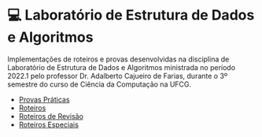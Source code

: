 # 💻 Laboratório de Estrutura de Dados e Algoritmos

Implementações de roteiros e provas desenvolvidas na disciplina de Laboratório de Estrutura de Dados e Algoritmos ministrada no período 2022.1 pelo professor Dr. Adalberto Cajueiro de Farias, durante o 3º semestre do curso de Ciência da Computação na UFCG.

- [Provas Práticas](/Provas%20Pr%C3%A1ticas/)
- [Roteiros](/Roteiros/)
- [Roteiros de Revisão](/Roteiros%20de%20Revis%C3%A3o/)
- [Roteiros Especiais](/Roteiros%20Especiais/)